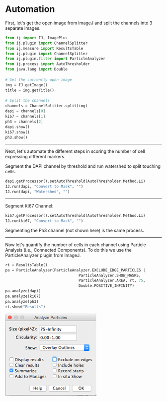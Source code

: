 # Automation

First, let's get the open image from ImageJ and split the channels into 3 separate images. 

```python
from ij import IJ, ImagePlus
from ij.plugin import ChannelSplitter
from ij.measure import ResultsTable
from ij.plugin import ChannelSplitter
from ij.plugin.filter import ParticleAnalyzer
from ij.process import AutoThresholder
from java.lang import Double

# Get the currently open image
img = IJ.getImage()
title = img.getTitle()

# Split the channels
channels = ChannelSplitter.split(img)
dapi = channels[0]
ki67 = channels[1]
ph3 = channels[2]
dapi.show()
ki67.show()
ph3.show()
```

---
Next, let's automate the different steps in scoring the number of cell expressing different markers.

Segment the DAPI channel by threshold and run watershed to split touching cells.

```python
dapi.getProcessor().setAutoThreshold(AutoThresholder.Method.Li)
IJ.run(dapi, "Convert to Mask", "")
IJ.run(dapi, "Watershed", "")
```

---
Segment Ki67 Channel:

```python
ki67.getProcessor().setAutoThreshold(AutoThresholder.Method.Li)
IJ.run(ki67, "Convert to Mask", "")
```
Segmenting the Ph3 channel (not shown here) is the same process.

---
Now let's quantify the number of cells in each channel using Particle Analysis (i.e., Connected Components). To do this we use the ParticleAnalyzer plugin from ImageJ.

```python
rt = ResultsTable()
pa = ParticleAnalyzer(ParticleAnalyzer.EXCLUDE_EDGE_PARTICLES |
                          		 ParticleAnalyzer.SHOW_MASKS,
                          		 ParticleAnalyzer.AREA, rt, 75, 
                          		 Double.POSITIVE_INFINITY)
pa.analyze(dapi)
pa.analyze(ki67)
pa.analyze(ph3)
rt.show("Results")
```

![See if you can recognise some of the things we initiate in the ParticleAnalyzer in this dialog we used in manual interactive procedure.](../images/demo3/analyze_parts.png)
